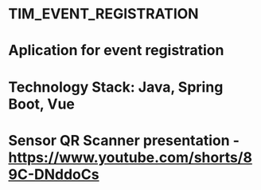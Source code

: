 # TIM_EVENT_REGISTRATION
# Aplication for event registration
# Technology Stack: Java, Spring Boot, Vue
# Sensor QR Scanner presentation - https://www.youtube.com/shorts/89C-DNddoCs

